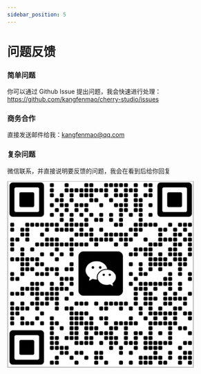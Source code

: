 ```yaml
---
sidebar_position: 5
---
```


# 问题反馈

### 简单问题

你可以通过 Github Issue 提出问题，我会快速进行处理：https://github.com/kangfenmao/cherry-studio/issues

### 商务合作

直接发送邮件给我：[kangfenmao@qq.com](mailto:kangfenmao@qq.com)

### 复杂问题

微信联系，并直接说明要反馈的问题，我会在看到后给你回复

![](images/2024-07-30-17-45-44.png)
